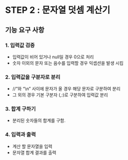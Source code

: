 # STEP 2 : 문자열 덧셈 계산기

## 기능 요구 사항

### 1. 입력값 검증
* 입력값이 비어 있거나 null일 경우 0으로 처리
* 숫자 이외의 문자 또는 음수를 입력할 경우 익셉션을 발생 시킴

### 2. 입력값을 구분자로 분리
* //”와 “\n” 사이에 문자가 올 경우 해당 문자로 구분하여 분리
* 그 외의 경우 기본 구분자 (,:)로 구분하여 입력값 분리

### 3. 합계 구하기
* 분리된 숫자들의 합계를 구함.

### 4. 입력과 출력
* 계산 할 문자열을 입력
* 문자열 합계 결과를 출력